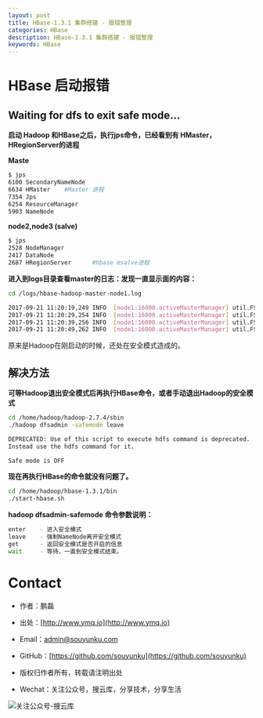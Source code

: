 ```yaml
---
layout: post
title: HBase-1.3.1 集群搭建 - 报错整理
categories: HBase
description: HBase-1.3.1 集群搭建 - 报错整理
keywords: HBase
---
```


# HBase 启动报错

## Waiting for dfs to exit safe mode...


**启动 Hadoop 和HBase之后，执行jps命令，已经看到有 HMaster，HRegionServer的进程**

**Maste**

```sh
$ jps
6100 SecondaryNameNode
6634 HMaster	#Master 进程
7354 Jps
6254 ResourceManager
5903 NameNode
```

**node2,node3 (salve)**

```sh
$ jps
2528 NodeManager
2417 DataNode
2687 HRegionServer		#hbase msalve进程
```

**进入到logs目录查看master的日志：发现一直显示面的内容：**

```sh
cd /logs/hbase-hadoop-master-node1.log
```

```sh
2017-09-21 11:20:19,249 INFO  [node1:16000.activeMasterManager] util.FSUtils: Waiting for dfs to exit safe mode...
2017-09-21 11:20:29,254 INFO  [node1:16000.activeMasterManager] util.FSUtils: Waiting for dfs to exit safe mode...
2017-09-21 11:20:39,256 INFO  [node1:16000.activeMasterManager] util.FSUtils: Waiting for dfs to exit safe mode...
2017-09-21 11:20:49,262 INFO  [node1:16000.activeMasterManager] util.FSUtils: Waiting for dfs to exit safe mode...
```

原来是Hadoop在刚启动的时候，还处在安全模式造成的。


## 解决方法

**可等Hadoop退出安全模式后再执行HBase命令，或者手动退出Hadoop的安全模式**


```sh
cd /home/hadoop/hadoop-2.7.4/sbin
./hadoop dfsadmin -safemode leave
```

```sh
DEPRECATED: Use of this script to execute hdfs command is deprecated.
Instead use the hdfs command for it.

Safe mode is OFF
```

**现在再执行HBase的命令就没有问题了。**

```sh
cd /home/hadoop/hbase-1.3.1/bin
./start-hbase.sh
```


**hadoop dfsadmin-safemode 命令参数说明：**

```sh
enter    - 进入安全模式
leave    - 强制NameNode离开安全模式
get      - 返回安全模式是否开启的信息
wait     - 等待，一直到安全模式结束。
```

# Contact

 - 作者：鹏磊  
 - 出处：[http://www.ymq.io](http://www.ymq.io)  
 - Email：[admin@souyunku.com](admin@souyunku.com)  
 - GitHub：[https://github.com/souyunku](https://github.com/souyunku)  
   
 - 版权归作者所有，转载请注明出处
 - Wechat：关注公众号，搜云库，分享技术，分享生活
 
![关注公众号-搜云库](http://www.ymq.io/images/souyunku.png "搜云库")